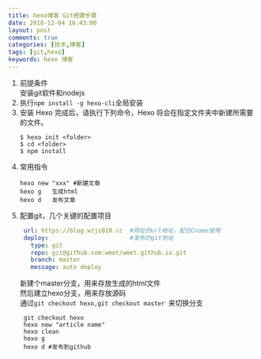 ```yaml
---
title: hexo博客 Git搭建步骤
date: 2018-12-04 16:43:00
layout: post
comments: true
categories: [技术,博客]
tags: [git,hexo]
keywords: hexo 博客
---
```

1. 前提条件  
    安装git软件和nodejs
2. 执行`npm install -g hexo-cli`全局安装
3. 安装 Hexo 完成后，请执行下列命令，Hexo 将会在指定文件夹中新建所需要的文件。  
    ```
    $ hexo init <folder>
    $ cd <folder>
    $ npm install
    ```
4. 常用指令  
    ```
    hexo new "xxx" #新建文章
    hexo g   生成html
    hexo d   发布文章
    ```
5. 配置git，几个关键的配置项目  
   ```yaml
    url: https://blog.wzjs010.cc  #网址的url地址，配合Cname使用
    deploy:                       #发布的git地址
      type: git
      repo: git@github.com:wmet/wmet.github.io.git
      branch: master
      message: auto deploy
   ```     
   新建个master分支，用来存放生成的html文件  
   然后建立hexo分支，用来存放源码  
   通过`git checkout hexo,git checkout master `来切换分支  
   ```git
    git checkout hexo  
    hexo new "article name"
    hexo clean
    hexo g 
    hexo d #发布到github
   ```
  

   




